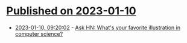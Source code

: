 # [Published on 2023-01-10](index.md)

* [2023-01-10, 09:20:02](https://news.ycombinator.com/item?id=34322303) - [Ask HN: What's your favorite illustration in computer science?](https://news.ycombinator.com/item?id=34322303)
